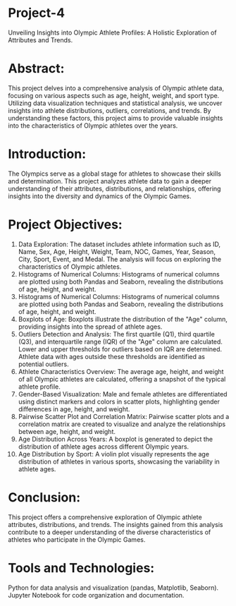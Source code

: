 # Project-4
Unveiling Insights into Olympic Athlete Profiles: A Holistic Exploration of Attributes and Trends.
# Abstract:
This project delves into a comprehensive analysis of Olympic athlete data, focusing on various aspects such as age, height, weight, and sport type. Utilizing data visualization techniques and statistical analysis, we uncover insights into athlete distributions, outliers, correlations, and trends. By understanding these factors, this project aims to provide valuable insights into the characteristics of Olympic athletes over the years.
# Introduction:
The Olympics serve as a global stage for athletes to showcase their skills and determination. This project analyzes athlete data to gain a deeper understanding of their attributes, distributions, and relationships, offering insights into the diversity and dynamics of the Olympic Games.
# Project Objectives:  
  1. Data Exploration:
     The dataset includes athlete information such as ID, Name, Sex, Age, Height, Weight, Team, NOC, Games, Year, Season, City, Sport, Event, and Medal. The analysis will focus on exploring the characteristics of Olympic athletes.
  2. Histograms of Numerical Columns:
     Histograms of numerical columns are plotted using both Pandas and Seaborn, revealing the distributions of age, height, and weight.
  3. Histograms of Numerical Columns:
Histograms of numerical columns are plotted using both Pandas and Seaborn, revealing the distributions of age, height, and weight.
  4. Boxplots of Age:
     Boxplots illustrate the distribution of the "Age" column, providing insights into the spread of athlete ages.
  5. Outliers Detection and Analysis:
     The first quartile (Q1), third quartile (Q3), and interquartile range (IQR) of the "Age" column are calculated. Lower and upper thresholds for outliers based on IQR are determined. Athlete data with ages outside these thresholds are identified as potential outliers.
  6. Athlete Characteristics Overview:
     The average age, height, and weight of all Olympic athletes are calculated, offering a snapshot of the typical athlete profile.
  7. Gender-Based Visualization:
     Male and female athletes are differentiated using distinct markers and colors in scatter plots, highlighting gender differences in age, height, and weight.
  8. Pairwise Scatter Plot and Correlation Matrix:
     Pairwise scatter plots and a correlation matrix are created to visualize and analyze the relationships between age, height, and weight.
  9. Age Distribution Across Years:
     A boxplot is generated to depict the distribution of athlete ages across different Olympic years.
 10. Age Distribution by Sport:
     A violin plot visually represents the age distribution of athletes in various sports, showcasing the variability in athlete ages.
# Conclusion:
This project offers a comprehensive exploration of Olympic athlete attributes, distributions, and trends. The insights gained from this analysis contribute to a deeper understanding of the diverse characteristics of athletes who participate in the Olympic Games.
# Tools and Technologies:
Python for data analysis and visualization (pandas, Matplotlib, Seaborn). Jupyter Notebook for code organization and documentation.
